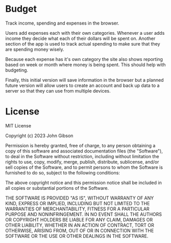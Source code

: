 # Budget

Track income, spending and expenses in the browser. 

Users add expenses each with their own categories. Whenever
a user adds income they decide what each of their dollars
will be spent on. Another section of the app is used to
track actual spending to make sure that they are spending
money wisely. 

Because each expense has it's own category the site also
shows reporting based on week or month where money is being
spent. This should help with budgeting. 

Finally, this initial version will save information in the browser
but a planned future version will allow users to create an account
and back up data to a server so that they can use from multiple
devices.

# License

MIT License

Copyright (c) 2023 John Gibson

Permission is hereby granted, free of charge, to any person obtaining a copy
of this software and associated documentation files (the "Software"), to deal
in the Software without restriction, including without limitation the rights
to use, copy, modify, merge, publish, distribute, sublicense, and/or sell
copies of the Software, and to permit persons to whom the Software is
furnished to do so, subject to the following conditions:

The above copyright notice and this permission notice shall be included in all
copies or substantial portions of the Software.

THE SOFTWARE IS PROVIDED "AS IS", WITHOUT WARRANTY OF ANY KIND, EXPRESS OR
IMPLIED, INCLUDING BUT NOT LIMITED TO THE WARRANTIES OF MERCHANTABILITY,
FITNESS FOR A PARTICULAR PURPOSE AND NONINFRINGEMENT. IN NO EVENT SHALL THE
AUTHORS OR COPYRIGHT HOLDERS BE LIABLE FOR ANY CLAIM, DAMAGES OR OTHER
LIABILITY, WHETHER IN AN ACTION OF CONTRACT, TORT OR OTHERWISE, ARISING FROM,
OUT OF OR IN CONNECTION WITH THE SOFTWARE OR THE USE OR OTHER DEALINGS IN THE
SOFTWARE.

